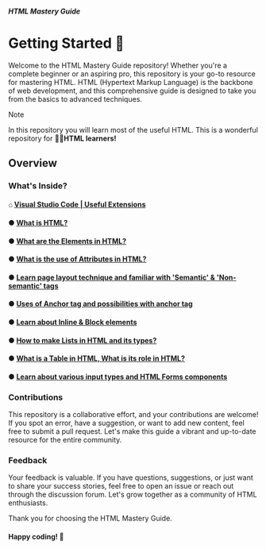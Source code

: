 ##### HTML Mastery Guide
# Getting Started 🚀

Welcome to the HTML Mastery Guide repository! Whether you're a complete beginner or an aspiring pro, this repository is your go-to resource for mastering HTML. HTML (Hypertext Markup Language) is the backbone of web development, and this comprehensive guide is designed to take you from the basics to advanced techniques.
> [!NOTE]
> In this repository you will learn most of the useful HTML. This is a wonderful repository for 👨‍🎓**HTML learners!**


## Overview
### What's Inside?
#### ⌂ <a href="https://github.com/Ninja-Vikash/HTML/tree/main/CHAPTER%200%20-%20Installation">Visual Studio Code | Useful Extensions</a>
#### ● <a href="https://github.com/Ninja-Vikash/HTML/tree/main/CHAPTER%201%20-%20HTML%20Tutorial">What is HTML?</a>
#### ● <a href="https://github.com/Ninja-Vikash/HTML/tree/main/CHAPTER%202%20-%20HTML%20Fundamental">What are the Elements in HTML?</a>
#### ● <a href="https://github.com/Ninja-Vikash/HTML/tree/main/CHAPTER%203%20-%20Attributes">What is the use of Attributes in HTML?</a>
#### ● <a href="https://github.com/Ninja-Vikash/HTML/tree/main/CHAPTER%204%20-%20Page%20Layout">Learn page layout technique and familiar with 'Semantic' & 'Non-semantic' tags</a>
#### ● <a href="https://github.com/Ninja-Vikash/HTML/tree/main/CHAPTER%205%20-%20Anchor%20Tag">Uses of Anchor tag and possibilities with anchor tag</a>
#### ● <a href="https://github.com/Ninja-Vikash/HTML/tree/main/CHAPTER%206%20-%20Inline-block%20tags">Learn about Inline & Block elements</a>
#### ● <a href="https://github.com/Ninja-Vikash/HTML/tree/main/CHAPTER%207%20-%20List%20in%20HTML">How to make Lists in HTML and its types?</a>
#### ● <a href="https://github.com/Ninja-Vikash/HTML/tree/main/CHAPTER%208%20-%20Table%20in%20HTML">What is a Table in HTML, What is its role in HTML?</a>
#### ● <a href="https://github.com/Ninja-Vikash/HTML/tree/main/CHAPTER%209%20-%20HTML%20Forms">Learn about various input types and HTML Forms components</a>

### Contributions
This repository is a collaborative effort, and your contributions are welcome! If you spot an error, have a suggestion, or want to add new content, feel free to submit a pull request. Let's make this guide a vibrant and up-to-date resource for the entire community.

### Feedback
Your feedback is valuable. If you have questions, suggestions, or just want to share your success stories, feel free to open an issue or reach out through the discussion forum. Let's grow together as a community of HTML enthusiasts.

Thank you for choosing the HTML Mastery Guide. 
#### Happy coding! 🤝
